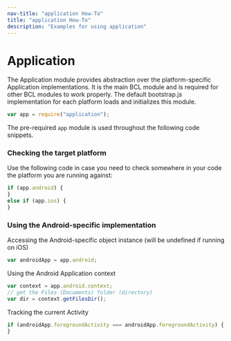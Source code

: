 ```yaml
---
nav-title: "application How-To"
title: "application How-To"
description: "Examples for using application"
---
```

# Application
The Application module provides abstraction over the platform-specific Application implementations.
It is the main BCL module and is required for other BCL modules to work properly.
The default bootstrap.js implementation for each platform loads and initializes this module.
``` JavaScript
var app = require("application");
```
The pre-required `app` module is used throughout the following code snippets.
### Checking the target platform
Use the following code in case you need to check somewhere in your code the platform you are running against:
``` JavaScript
if (app.android) {
}
else if (app.ios) {
}
```
### Using the Android-specific implementation
Accessing the Android-specific object instance (will be undefined if running on iOS)
``` JavaScript
var androidApp = app.android;
```
Using the Android Application context
``` JavaScript
var context = app.android.context;
// get the Files (Documents) folder (directory)
var dir = context.getFilesDir();
```
Tracking the current Activity
``` JavaScript
if (androidApp.foregroundActivity === androidApp.foregroundActivity) {
}
```
